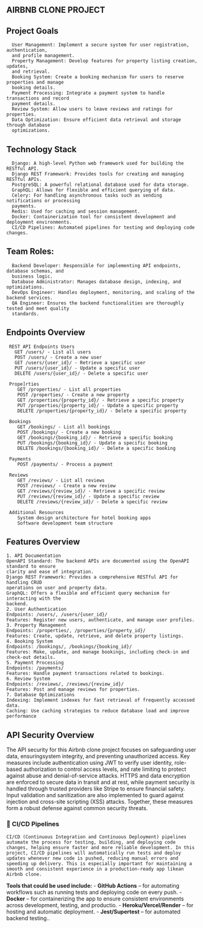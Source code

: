 ## AIRBNB CLONE PROJECT

## Project Goals
      User Management: Implement a secure system for user registration, authentication,
      and profile management.
      Property Management: Develop features for property listing creation, updates,
      and retrieval.
      Booking System: Create a booking mechanism for users to reserve properties and manage
      booking details.
      Payment Processing: Integrate a payment system to handle transactions and record
      payment details.
      Review System: Allow users to leave reviews and ratings for properties.
      Data Optimization: Ensure efficient data retrieval and storage through database
      optimizations.

## Technology Stack
      Django: A high-level Python web framework used for building the RESTful API.
      Django REST Framework: Provides tools for creating and managing RESTful APIs.
      PostgreSQL: A powerful relational database used for data storage.
      GraphQL: Allows for flexible and efficient querying of data.
      Celery: For handling asynchronous tasks such as sending notifications or processing
      payments.
      Redis: Used for caching and session management.
      Docker: Containerization tool for consistent development and deployment environments.
      CI/CD Pipelines: Automated pipelines for testing and deploying code changes.

## Team Roles:
      Backend Developer: Responsible for implementing API endpoints, database schemas, and
      business logic.
      Database Administrator: Manages database design, indexing, and optimizations.
      DevOps Engineer: Handles deployment, monitoring, and scaling of the backend services.
      QA Engineer: Ensures the backend functionalities are thoroughly tested and meet quality
      standards.

## Endpoints Overview
   
     REST API Endpoints Users
       GET /users/ - List all users
       POST /users/ - Create a new user
       GET /users/{user_id}/ - Retrieve a specific user
       PUT /users/{user_id}/ - Update a specific user
       DELETE /users/{user_id}/ - Delete a specific user
   
     Prope]rties
        GET /properties/ - List all properties
        POST /properties/ - Create a new property
        GET /properties/{property_id}/ - Retrieve a specific property
        PUT /properties/{property_id}/ - Update a specific property
        DELETE /properties/{property_id}/ - Delete a specific property

     Bookings
        GET /bookings/ - List all bookings
        POST /bookings/ - Create a new booking
        GET /bookings/{booking_id}/ - Retrieve a specific booking
        PUT /bookings/{booking_id}/ - Update a specific booking
        DELETE /bookings/{booking_id}/ - Delete a specific booking
   
     Payments
        POST /payments/ - Process a payment
   
     Reviews
        GET /reviews/ - List all reviews
        POST /reviews/ - Create a new review
        GET /reviews/{review_id}/ - Retrieve a specific review
        PUT /reviews/{review_id}/ - Update a specific review
        DELETE /reviews/{review_id}/ - Delete a specific review
   
     Additional Resources
        System design architecture for hotel booking apps
        Software development team structure

## Features Overview
    1. API Documentation
    OpenAPI Standard: The backend APIs are documented using the OpenAPI standard to ensure
    clarity and ease of integration.
    Django REST Framework: Provides a comprehensive RESTful API for handling CRUD
    operations on user and property data.
    GraphQL: Offers a flexible and efficient query mechanism for interacting with the
    backend.
    2. User Authentication
    Endpoints: /users/, /users/{user_id}/
    Features: Register new users, authenticate, and manage user profiles.
    3. Property Management
    Endpoints: /properties/, /properties/{property_id}/
    Features: Create, update, retrieve, and delete property listings.
    4. Booking System
    Endpoints: /bookings/, /bookings/{booking_id}/
    Features: Make, update, and manage bookings, including check-in and check-out details.
    5. Payment Processing
    Endpoints: /payments/
    Features: Handle payment transactions related to bookings.
    6. Review System
    Endpoints: /reviews/, /reviews/{review_id}/
    Features: Post and manage reviews for properties.
    7. Database Optimizations
    Indexing: Implement indexes for fast retrieval of frequently accessed data.
    Caching: Use caching strategies to reduce database load and improve performance

## API Security Overview
   The API security for this Airbnb clone project focuses on safeguarding user data, ensuringsystem integrity, and preventing unauthorized access. Key measures include authentication
using JWT to verify user identity, role-based authorization to control access levels, and
rate limiting to protect against abuse and denial-of-service attacks. HTTPS and data
encryption are enforced to secure data in transit and at rest, while payment security is
handled through trusted providers like Stripe to ensure financial safety. Input validation
and sanitization are also implemented to guard against injection and cross-site scripting
(XSS) attacks. Together, these measures form a robust defense against common security threats.


### 🚀 CI/CD Pipelines

    CI/CD (Continuous Integration and Continuous Deployment) pipelines automate the process for testing, building, and deploying code changes, helping ensure faster and more reliable development. In this project, CI/CD pipelines will automatically run tests and deploy updates whenever new code is pushed, reducing manual errors and speeding up delivery. This is especially important for maintaining a smooth and consistent experience in a production-ready app likean Airbnb clone.

**Tools that could be used include:**
    - **GitHub Actions** – for automating workflows such as running tests and deploying code on every push.
    - **Docker** – for containerizing the app to ensure consistent environments across development, testing, and productio.
    - **Heroku/Vercel/Render** – for hosting and automatic deployment.
    - **Jest/Supertest** – for automated backend testing..

